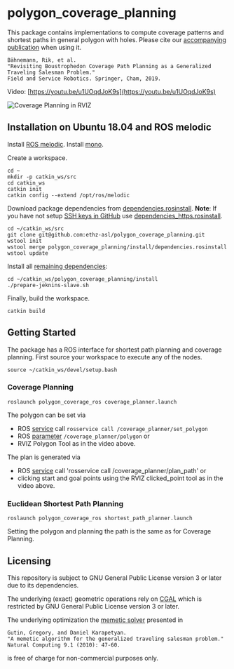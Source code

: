 # polygon_coverage_planning
This package contains implementations to compute coverage patterns and shortest paths in general polygon with holes.
Please cite our [accompanying publication](https://arxiv.org/pdf/1907.09224) when using it.
```
Bähnemann, Rik, et al.
"Revisiting Boustrophedon Coverage Path Planning as a Generalized Traveling Salesman Problem."
Field and Service Robotics. Springer, Cham, 2019.
```
Video: [https://youtu.be/u1UOqdJoK9s](https://youtu.be/u1UOqdJoK9s)


![Coverage Planning in RVIZ](https://user-images.githubusercontent.com/11293852/61134221-70d18980-a4bf-11e9-87a7-d599b60c8dd2.gif)

## Installation on Ubuntu 18.04 and ROS melodic
Install [ROS melodic](http://wiki.ros.org/melodic/Installation/Ubuntu).
Install [mono](https://www.mono-project.com/download/stable/#download-lin-ubuntu).

Create a workspace.
```
cd ~
mkdir -p catkin_ws/src
cd catkin_ws
catkin init
catkin config --extend /opt/ros/melodic
```

Download package dependencies from [dependencies.rosinstall](install/dependencies.rosinstall).
**Note**: If you have not setup [SSH keys in GitHub](https://help.github.com/en/enterprise/2.16/user/articles/generating-a-new-ssh-key-and-adding-it-to-the-ssh-agent) use [dependencies_https.rosinstall](install/dependencies_https.rosinstall).
```
cd ~/catkin_ws/src
git clone git@github.com:ethz-asl/polygon_coverage_planning.git
wstool init
wstool merge polygon_coverage_planning/install/dependencies.rosinstall
wstool update
```


Install all [remaining dependencies](https://github.com/ethz-asl/polygon_coverage_planning/blob/master/install/prepare-jenkins-slave.sh):
```
cd ~/catkin_ws/polygon_coverage_planning/install
./prepare-jeknins-slave.sh
```

Finally, build the workspace.
```
catkin build
```

## Getting Started
The package has a ROS interface for shortest path planning and coverage planning.
First source your workspace to execute any of the nodes.
```
source ~/catkin_ws/devel/setup.bash
```

### Coverage Planning
```
roslaunch polygon_coverage_ros coverage_planner.launch
```

The polygon can be set via
- ROS [service](polygon_coverage_msgs/srv/PolygonService.srv) call `rosservice call /coverage_planner/set_polygon`
- ROS [parameter](polygon_coverage_ros/launch/coverage_planner.launch) `/coverage_planner/polygon` or
- RVIZ Polygon Tool as in the video above.

The plan is generated via
- ROS [service](https://github.com/ethz-asl/mav_comm/blob/master/mav_planning_msgs/srv/PlannerService.srv) call 'rosservice call /coverage_planner/plan_path' or
- clicking start and goal points using the RVIZ clicked_point tool as in the video above.

### Euclidean Shortest Path Planning
```
roslaunch polygon_coverage_ros shortest_path_planner.launch
```

Setting the polygon and planning the path is the same as for Coverage Planning.

## Licensing
This repository is subject to GNU General Public License version 3 or later due to its dependencies.

The underlying (exact) geometric operations rely on [CGAL](https://www.cgal.org/license.html) which is restricted by GNU General Public License version 3 or later.

The underlying optimization the [memetic solver](https://csee.essex.ac.uk/staff/dkarap/?page=publications&key=Gutin2009a) presented in
```
Gutin, Gregory, and Daniel Karapetyan.
"A memetic algorithm for the generalized traveling salesman problem."
Natural Computing 9.1 (2010): 47-60.
```
is free of charge for non-commercial purposes only.
